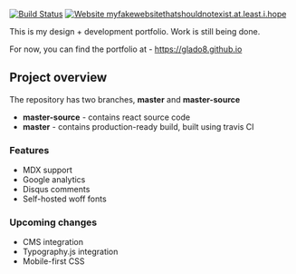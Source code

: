 [![Build Status](https://travis-ci.com/GLaDO8/GLaDO8.github.io.svg?token=kwy6JTqypCHNWBv5ksjB&branch=master-source)](https://travis-ci.com/GLaDO8/GLaDO8.github.io)
[![Website myfakewebsitethatshouldnotexist.at.least.i.hope](https://img.shields.io/website-up-down-green-red/http/myfakewebsitethatshouldnotexist.at.least.i.hope.svg)](http://myfakewebsitethatshouldnotexist.at.least.i.hope/)

This is my design + development portfolio. Work is still being done.

For now, you can find the portfolio at - https://glado8.github.io

## Project overview
The repository has two branches, **master** and **master-source**
* **master-source** - contains react source code
* **master** - contains production-ready build, built using travis CI

### Features
* MDX support
* Google analytics
* Disqus comments
* Self-hosted woff fonts

### Upcoming changes
* CMS integration
* Typography.js integration
* Mobile-first CSS

